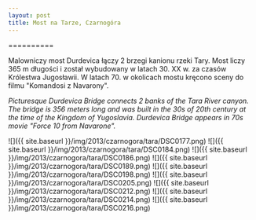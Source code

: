 ```yaml
---
layout: post
title: Most na Tarze, Czarnogóra
---
```


==========

Malowniczy most Durdevica łączy 2 brzegi kanionu rzeki Tary. Most liczy 365 m długości i został wybudowany w latach 30. XX w. za czasów Królestwa Jugosławii. W latach 70. w okolicach mostu kręcono sceny do filmu "Komandosi z Navarony".

<i>Picturesque Durdevica Bridge connects 2 banks of the Tara River canyon. The bridge is 356 meters long and was built in the 30s of 20th century at the time of the Kingdom of Yugoslavia. Durdevica Bridge appears in 70s movie "Force 10 from Navarone".</i>

![]({{ site.baseurl }}/img/2013/czarnogora/tara/DSC0177.png)
![]({{ site.baseurl }}/img/2013/czarnogora/tara/DSC0184.png)
![]({{ site.baseurl }}/img/2013/czarnogora/tara/DSC0186.png)
![]({{ site.baseurl }}/img/2013/czarnogora/tara/DSC0189.png)
![]({{ site.baseurl }}/img/2013/czarnogora/tara/DSC0198.png)
![]({{ site.baseurl }}/img/2013/czarnogora/tara/DSC0205.png)
![]({{ site.baseurl }}/img/2013/czarnogora/tara/DSC0212.png)
![]({{ site.baseurl }}/img/2013/czarnogora/tara/DSC0214.png)
![]({{ site.baseurl }}/img/2013/czarnogora/tara/DSC0216.png)

<div class="fb-comments" data-href="http://emilkape.github.io/Most-Na-Tarze-2013" data-numposts="5"></div>